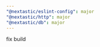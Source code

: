 ```yaml
---
"@nextastic/eslint-config": major
"@nextastic/http": major
"@nextastic/db": major
---
```


fix build
